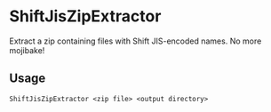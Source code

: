 # ShiftJisZipExtractor
Extract a zip containing files with Shift JIS-encoded names. No more mojibake!

## Usage
```
ShiftJisZipExtractor <zip file> <output directory>
```
